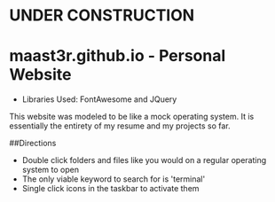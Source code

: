 # UNDER CONSTRUCTION
# maast3r.github.io - Personal Website
- Libraries Used: FontAwesome and JQuery

This website was modeled to be like a mock operating system. It is essentially the entirety of my resume and my projects so far.

##Directions
- Double click folders and files like you would on a regular operating system to open
- The only viable keyword to search for is 'terminal'
- Single click icons in the taskbar to activate them
